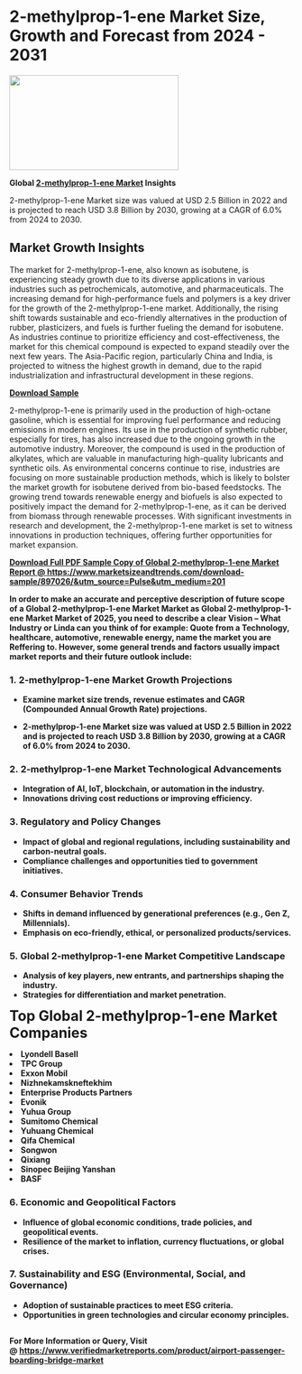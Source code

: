 <H1>2-methylprop-1-ene Market Size, Growth and Forecast from 2024 - 2031</H1><img class="aligncenter size-medium wp-image-584254" src="https://thirdeyenews.in/wp-content/uploads/2024/09/Global-Market-Research-300x168.jpeg" alt="" width="300" height="168" /><p><strong>Global&nbsp;<a href="https://www.marketsizeandtrends.com/download-sample/897026/&amp;utm_source=Pulse&amp;utm_medium=201">2-methylprop-1-ene Market</a> Insights</strong></p><p>2-methylprop-1-ene Market size was valued at USD 2.5 Billion in 2022 and is projected to reach USD 3.8 Billion by 2030, growing at a CAGR of 6.0% from 2024 to 2030.</p><p><h2>Market Growth Insights</h2> <p>The market for 2-methylprop-1-ene, also known as isobutene, is experiencing steady growth due to its diverse applications in various industries such as petrochemicals, automotive, and pharmaceuticals. The increasing demand for high-performance fuels and polymers is a key driver for the growth of the 2-methylprop-1-ene market. Additionally, the rising shift towards sustainable and eco-friendly alternatives in the production of rubber, plasticizers, and fuels is further fueling the demand for isobutene. As industries continue to prioritize efficiency and cost-effectiveness, the market for this chemical compound is expected to expand steadily over the next few years. The Asia-Pacific region, particularly China and India, is projected to witness the highest growth in demand, due to the rapid industrialization and infrastructural development in these regions.</p> <p><strong><a href="#">Download Sample</a></strong></p> <p>2-methylprop-1-ene is primarily used in the production of high-octane gasoline, which is essential for improving fuel performance and reducing emissions in modern engines. Its use in the production of synthetic rubber, especially for tires, has also increased due to the ongoing growth in the automotive industry. Moreover, the compound is used in the production of alkylates, which are valuable in manufacturing high-quality lubricants and synthetic oils. As environmental concerns continue to rise, industries are focusing on more sustainable production methods, which is likely to bolster the market growth for isobutene derived from bio-based feedstocks. The growing trend towards renewable energy and biofuels is also expected to positively impact the demand for 2-methylprop-1-ene, as it can be derived from biomass through renewable processes. With significant investments in research and development, the 2-methylprop-1-ene market is set to witness innovations in production techniques, offering further opportunities for market expansion.</p> <p><strong><a href="#"></p><p><span class=""><strong>Download Full PDF Sample Copy of Global 2-methylprop-1-ene Market Report</strong> @ <a href="https://www.marketsizeandtrends.com/download-sample/897026/&amp;utm_source=Pulse&amp;utm_medium=201" target="_blank">https://www.marketsizeandtrends.com/download-sample/897026/&amp;utm_source=Pulse&amp;utm_medium=201</a></span></p><p>In order to make an accurate and perceptive description of future scope of a Global&nbsp;2-methylprop-1-ene Market Market as Global&nbsp;2-methylprop-1-ene Market Market of 2025, you need to describe a clear Vision &ndash; What Industry or Linda can you think of for example: Quote from a Technology, healthcare, automotive, renewable energy, name the market you are Reffering to. However, some general trends and factors usually impact market reports and their future outlook include:</p><h3>1.&nbsp;<strong>2-methylprop-1-ene Market Growth Projections</strong></h3><ul><li>Examine market size trends, revenue estimates and CAGR (Compounded Annual Growth Rate) projections.</li><li><p>2-methylprop-1-ene Market size was valued at USD 2.5 Billion in 2022 and is projected to reach USD 3.8 Billion by 2030, growing at a CAGR of 6.0% from 2024 to 2030.</p></li></ul><h3>2.&nbsp;<strong>2-methylprop-1-ene Market Technological Advancements</strong></h3><ul><li>Integration of AI, IoT, blockchain, or automation in the industry.</li><li>Innovations driving cost reductions or improving efficiency.</li></ul><h3>3.&nbsp;<strong>Regulatory and Policy Changes</strong></h3><ul><li>Impact of global and regional regulations, including sustainability and carbon-neutral goals.</li><li>Compliance challenges and opportunities tied to government initiatives.</li></ul><h3>4.&nbsp;<strong>Consumer Behavior Trends</strong></h3><ul><li>Shifts in demand influenced by generational preferences (e.g., Gen Z, Millennials).</li><li>Emphasis on eco-friendly, ethical, or personalized products/services.</li></ul><h3>5.&nbsp;<strong>Global 2-methylprop-1-ene Market Competitive Landscape</strong></h3><ul><li>Analysis of key players, new entrants, and partnerships shaping the industry.</li><li>Strategies for differentiation and market penetration.</li></ul><p data-pm-slice="1 1 []"><span style="color: inherit; font-family: inherit; font-size: 25px;">Top Global 2-methylprop-1-ene Market Companies</span></p><div class="" data-test-id=""><p><li>Lyondell Basell</li><li> TPC Group</li><li> Exxon Mobil</li><li> Nizhnekamskneftekhim</li><li> Enterprise Products Partners</li><li> Evonik</li><li> Yuhua Group</li><li> Sumitomo Chemical</li><li> Yuhuang Chemical</li><li> Qifa Chemical</li><li> Songwon</li><li> Qixiang</li><li> Sinopec Beijing Yanshan</li><li> BASF</li></p></div><h3>6.&nbsp;<strong>Economic and Geopolitical Factors</strong></h3><ul><li>Influence of global economic conditions, trade policies, and geopolitical events.</li><li>Resilience of the market to inflation, currency fluctuations, or global crises.</li></ul><h3>7.&nbsp;<strong>Sustainability and ESG (Environmental, Social, and Governance)</strong></h3><ul><li>Adoption of sustainable practices to meet ESG criteria.</li><li>Opportunities in green technologies and circular economy principles.</li></ul><h2><strong style="font-size: 14px;">For More Information or Query, Visit @&nbsp;</strong><a style="background-color: #ffffff; font-size: 14px;" href="https://www.marketsizeandtrends.com/report/2-methylprop-1-ene-market/" target="_blank">https://www.verifiedmarketreports.com/product/airport-passenger-boarding-bridge-market</a></h2>

